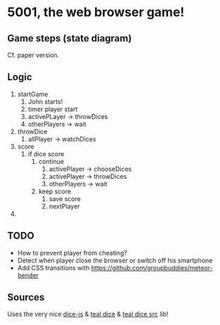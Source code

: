# 5001, the web browser game!

## Game steps (state diagram)

Cf. paper version.

## Logic

1. startGame
    1. John starts!
    2. timer player start
    3. activePLayer -> throwDices
    4. otherPlayers -> wait
2. throwDice
    1. allPlayer -> watchDices
3. score
    1. if dice score
        1. continue
            1. activePlayer -> chooseDices
            2. activePlayer -> throwDices
            3. otherPlayers -> wait
        2. keep score
            1. save score
            2. nextPlayer
4.

## TODO

- How to prevent player from cheating?
- Detect when player close the browser or switch off his smartphone
- Add CSS transitions with https://github.com/groupbuddies/meteor-bender


## Sources

Uses the very nice [dice-js](https://github.com/jhamlet/dice-js) & [teal dice](http://a.teall.info/dice/) & [teal dice src](https://github.com/emanchado/3d-die-roller) lib!
